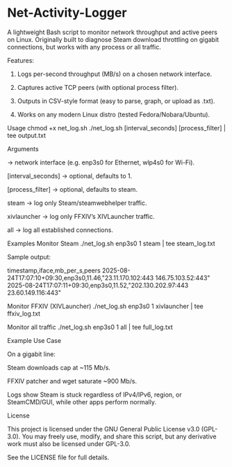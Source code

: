 # Net-Activity-Logger
A lightweight Bash script to monitor network throughput and active peers on Linux.  Originally built to diagnose Steam download throttling on gigabit connections, but works with any process or all traffic.

Features:

1. Logs per-second throughput (MB/s) on a chosen network interface.

2. Captures active TCP peers (with optional process filter).

3. Outputs in CSV-style format (easy to parse, graph, or upload as .txt).

4. Works on any modern Linux distro (tested Fedora/Nobara/Ubuntu).

Usage
chmod +x net_log.sh
./net_log.sh <iface> [interval_seconds] [process_filter] | tee output.txt

Arguments

<iface> → network interface (e.g. enp3s0 for Ethernet, wlp4s0 for Wi-Fi).

[interval_seconds] → optional, defaults to 1.

[process_filter] → optional, defaults to steam.

steam → log only Steam/steamwebhelper traffic.

xivlauncher → log only FFXIV’s XIVLauncher traffic.

all → log all established connections.

Examples
Monitor Steam
./net_log.sh enp3s0 1 steam | tee steam_log.txt


Sample output:

timestamp,iface,mb_per_s,peers
2025-08-24T17:07:10+09:30,enp3s0,11.46,"23.11.170.102:443 146.75.103.52:443"
2025-08-24T17:07:11+09:30,enp3s0,11.52,"202.130.202.97:443 23.60.149.116:443"

Monitor FFXIV (XIVLauncher)
./net_log.sh enp3s0 1 xivlauncher | tee ffxiv_log.txt

Monitor all traffic
./net_log.sh enp3s0 1 all | tee full_log.txt

Example Use Case

On a gigabit line:

Steam downloads cap at ~115 Mb/s.

FFXIV patcher and wget saturate ~900 Mb/s.

Logs show Steam is stuck regardless of IPv4/IPv6, region, or SteamCMD/GUI, while other apps perform normally.

License

This project is licensed under the GNU General Public License v3.0 (GPL-3.0).
You may freely use, modify, and share this script, but any derivative work must also be licensed under GPL-3.0.

See the LICENSE
 file for full details.
